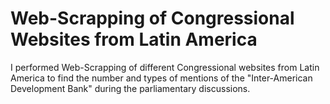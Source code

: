 # Web-Scrapping of Congressional Websites from Latin America
I performed Web-Scrapping of different Congressional websites from Latin America to find the number and types of mentions of the "Inter-American Development Bank" during the parliamentary discussions.
